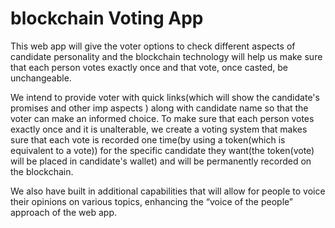 # blockchain Voting App

This web app will give the voter options to check different aspects of candidate personality and the blockchain technology will help us make sure that each person votes exactly once and that vote, once casted, be unchangeable.


We intend to provide voter with quick links(which will show the candidate's promises and other imp aspects ) along with candidate name so that the voter can make an informed choice. To make sure that each person votes exactly once and it is unalterable, we create a voting system that makes sure that  each vote is recorded one time(by using a token(which is equivalent to a vote)) for the specific candidate they want(the token(vote) will be placed in candidate's wallet) and will be permanently recorded on the blockchain.

We also have built in additional capabilities that will allow for people to voice their opinions on various topics, enhancing the “voice of the people” approach of the web app.
